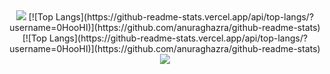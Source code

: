 <center>
<img src="https://capsule-render.vercel.app/api?type=waving&color=BDBDC8&height=150&section=header" />
[![Top Langs](https://github-readme-stats.vercel.app/api/top-langs/?username=0HooHI)](https://github.com/anuraghazra/github-readme-stats)
<br>
[![Top Langs](https://github-readme-stats.vercel.app/api/top-langs/?username=0HooHI)](https://github.com/anuraghazra/github-readme-stats)







<img src="https://capsule-render.vercel.app/api?type=waving&color=BDBDC8&height=150&section=footer" />
</center>
